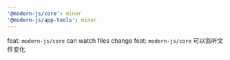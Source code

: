 ```yaml
---
'@modern-js/core': minor
'@modern-js/app-tools': minor
---
```


feat: `modern-js/core` can watch files change
feat: `modern-js/core` 可以监听文件变化
